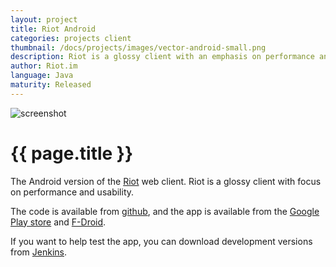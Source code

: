 ```yaml
---
layout: project
title: Riot Android
categories: projects client
thumbnail: /docs/projects/images/vector-android-small.png
description: Riot is a glossy client with an emphasis on performance and usability
author: Riot.im
language: Java
maturity: Released
---
```


![screenshot](/docs/projects/images/vector-android-large.png "{{ page.title }}")

# {{ page.title }}
The Android version of the [Riot](https://matrix.org/docs/projects/client/riot.html) web client. Riot is a glossy client with focus on performance and usability.

The code is available from [github](https://github.com/vector-im/vector-android), and the app is available from the [Google Play store](https://play.google.com/store/apps/details?id=im.vector.alpha) and [F-Droid](https://f-droid.org/packages/im.vector.alpha/).

If you want to help test the app, you can download development versions from [Jenkins](https://matrix.org/jenkins/job/VectorAndroidDevelop/).
